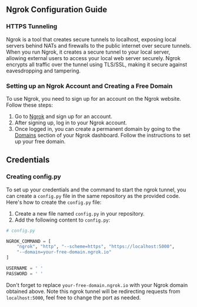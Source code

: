 ## Ngrok Configuration Guide

### HTTPS Tunneling

Ngrok is a tool that creates secure tunnels to localhost, exposing local servers behind NATs and firewalls to the public internet over secure tunnels. When you run Ngrok, it creates a secure tunnel to your local server, allowing external users to access your local web server securely. Ngrok encrypts all traffic over the tunnel using TLS/SSL, making it secure against eavesdropping and tampering.

### Setting up an Ngrok Account and Creating a Free Domain

To use Ngrok, you need to sign up for an account on the Ngrok website. Follow these steps:

1. Go to [Ngrok](https://ngrok.com/) and sign up for an account.
2. After signing up, log in to your Ngrok account.
3. Once logged in, you can create a permanent domain by going to the [Domains](https://dashboard.ngrok.com/cloud-edge/domains) section of your Ngrok dashboard. Follow the instructions to set up your free domain.

## Credentials

### Creating config.py

To set up your credentials and the command to start the ngrok tunnel, you can create a `config.py` file in the same repository as the provided code. Here's how to create the `config.py` file:

1. Create a new file named `config.py` in your repository.
2. Add the following content to `config.py`:

```python
# config.py

NGROK_COMMAND = [
    "ngrok", "http", "--scheme=https", "https://localhost:5000",
    "--domain=your-free-domain.ngrok.io"
]

USERNAME = ' '
PASSWORD = ' '
```

Don't forget to replace `your-free-domain.ngrok.io` with your Ngrok domain obtained above. Note this ngrok tunnel will be redirecting requests from `localhost:5000`, feel free to change the port as needed.
